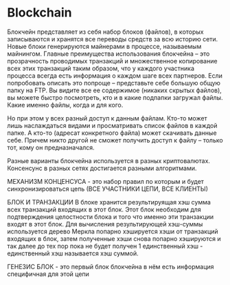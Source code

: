 # Blockchain
Блокчейн представляет из себя набор блоков (файлов), в которых записываются и хранятся все переводы средств за всю историю сети. Новые блоки генерируются майнерами в процессе, называемым майнингом. 
Главные преимущества использования блокчейна – это прозрачность проводимых транзакций и множественное копирование всех этих транзакций таким образом, что у каждого участника процесса всегда есть информация о каждом шаге всех партнеров.
Если попробовать описать это попроще – представьте себе большую общую папку на FTP. Вы видите все ее содержимое (никаких скрытых файлов), вы можете быстро посмотреть, кто и в какие подпапки загружал файлы. Какие именно файлы, когда и для кого. 

Но при этом у всех разный доступ к данным файлам. Кто-то может лишь наслаждаться видами и просматривать список файлов в каждой папке. А кто-то (адресат конкретного файла) может скачивать данные себе. Причем никто другой не сможет получить доступ к файлу – только тот, кому он предназначался.

Разные варианты блокчейна используется в разных криптовалютах. Консенсунс  в разных сетях достигается разными алгоритмами.

МЕХАНИЗМ КОНЦЕНСУСА - это набор правил по которым   и будет  синхронизироваться цепь (ВСЕ УЧАСТНИКИ ЦЕПИ, ВСЕ КЛИЕНТЫ)

БЛОК И ТРАНЗАКЦИИ 
 В блоке  хранится результируящая  хэш сумма всех транзакций входящих в этот блок. Этот блок необходим для подтверждения целостности блока 
и того что именно эти транзакции входят  в этот блок. Для вычисления результирующей  хэш-суммы используется дерево Меркла
попарно  хэшируется хэши от транзакций входящих в блок, затем полученные хэши снова попарно хэшируются и так далее до тех пор 
пока не будет получен 1 единственный хэш - единственный хэш называется хэш суммой.

ГЕНЕЗИС БЛОК - это  первый блок  блокчейна в нём есть информация специфичная для этой  цепи 
